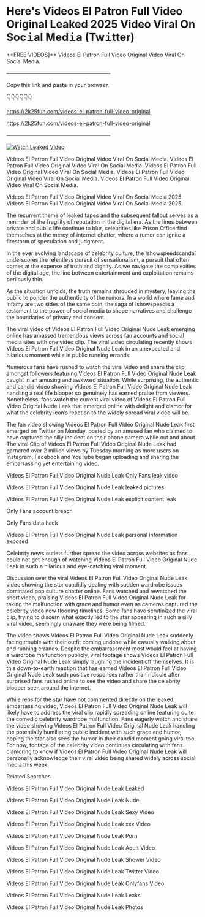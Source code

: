 # Here's Videos El Patron Full Video Original Leaked 2025 Video Viral On Soc𝚒al Med𝚒a (Tw𝚒tter)

++FREE VIDEOS]** Videos El Patron Full Video Original Video Viral On Social Media.

———————————————————-

Copy this link and paste in your browser.

👇👇👇👇👇👇

https://2k25fun.com/videos-el-patron-full-video-original

https://2k25fun.com/videos-el-patron-full-video-original

———————————————————-

[![Watch Leaked Video](https://miro.medium.com/v2/resize:fit:828/format:webp/1*cilzJN44JGOrTw9NJCrNHA.gif "Watch Leaked Video")](https://2k25fun.com/videos-el-patron-full-video-original)

Videos El Patron Full Video Original Video Viral On Social Media. Videos El Patron Full Video Original Video Viral On Social Media. Videos El Patron Full Video Original Video Viral On Social Media. Videos El Patron Full Video Original Video Viral On Social Media. Videos El Patron Full Video Original Video Viral On Social Media.

Videos El Patron Full Video Original Video Viral On Social Media 2025. Videos El Patron Full Video Original Video Viral On Social Media 2025.

The recurrent theme of leaked tapes and the subsequent fallout serves as a reminder of the fragility of reputation in the digital era. As the lines between private and public life continue to blur, celebrities like Prison Officerfind themselves at the mercy of internet chatter, where a rumor can ignite a firestorm of speculation and judgment.

In the ever evolving landscape of celebrity culture, the Ishowspeedscandal underscores the relentless pursuit of sensationalism, a pursuit that often comes at the expense of truth and dignity. As we navigate the complexities of the digital age, the line between entertainment and exploitation remains perilously thin.

As the situation unfolds, the truth remains shrouded in mystery, leaving the public to ponder the authenticity of the rumors. In a world where fame and infamy are two sides of the same coin, the saga of Ishowspeedis a testament to the power of social media to shape narratives and challenge the boundaries of privacy and consent.

The viral video of Videos El Patron Full Video Original Nude Leak emerging online has amassed tremendous views across fan accounts and social media sites with one video clip. The viral video circulating recently shows Videos El Patron Full Video Original Nude Leak in an unexpected and hilarious moment while in public running errands.

Numerous fans have rushed to watch the viral video and share the clip amongst followers featuring Videos El Patron Full Video Original Nude Leak caught in an amusing and awkward situation. While surprising, the authentic and candid video showing Videos El Patron Full Video Original Nude Leak handling a real life blooper so genuinely has earned praise from viewers. Nonetheless, fans watch the current viral video of Videos El Patron Full Video Original Nude Leak that emerged online with delight and clamor for what the celebrity icon’s reaction to the widely spread viral video will be.

The fan video showing Videos El Patron Full Video Original Nude Leak first emerged on Twitter on Monday, posted by an amused fan who claimed to have captured the silly incident on their phone camera while out and about. The viral Clip of Videos El Patron Full Video Original Nude Leak had garnered over 2 million views by Tuesday morning as more users on Instagram, Facebook and YouTube began uploading and sharing the embarrassing yet entertaining video.

Videos El Patron Full Video Original Nude Leak Only Fans leak video

Videos El Patron Full Video Original Nude Leak leaked pictures

Videos El Patron Full Video Original Nude Leak explicit content leak

Only Fans account breach

Only Fans data hack

Videos El Patron Full Video Original Nude Leak personal information exposed

Celebrity news outlets further spread the video across websites as fans could not get enough of watching Videos El Patron Full Video Original Nude Leak in such a hilarious and eye-catching viral moment.

Discussion over the viral Videos El Patron Full Video Original Nude Leak video showing the star candidly dealing with sudden wardrobe issues dominated pop culture chatter online. Fans watched and rewatched the short video, praising Videos El Patron Full Video Original Nude Leak for taking the malfunction with grace and humor even as cameras captured the celebrity video now flooding timelines. Some fans have scrutinized the viral clip, trying to discern what exactly led to the star appearing in such a silly viral video, seemingly unaware they were being filmed.

The video shows Videos El Patron Full Video Original Nude Leak suddenly facing trouble with their outfit coming undone while casually walking about and running errands. Despite the embarrassment most would feel at having a wardrobe malfunction publicly, viral footage shows Videos El Patron Full Video Original Nude Leak simply laughing the incident off themselves. It is this down-to-earth reaction that has earned Videos El Patron Full Video Original Nude Leak such positive responses rather than ridicule after surprised fans rushed online to see the video and share the celebrity blooper seen around the internet.

While reps for the star have not commented directly on the leaked embarrassing video, Videos El Patron Full Video Original Nude Leak will likely have to address the viral clip rapidly spreading online featuring quite the comedic celebrity wardrobe malfunction. Fans eagerly watch and share the video showing Videos El Patron Full Video Original Nude Leak handling the potentially humiliating public incident with such grace and humor, hoping the star also sees the humor in their candid moment going viral too. For now, footage of the celebrity video continues circulating with fans clamoring to know if Videos El Patron Full Video Original Nude Leak will personally acknowledge their viral video being shared widely across social media this week.

Related Searches

Videos El Patron Full Video Original Nude Leak Leaked

Videos El Patron Full Video Original Nude Leak Nude

Videos El Patron Full Video Original Nude Leak Sexy Video

Videos El Patron Full Video Original Nude Leak xxx Video

Videos El Patron Full Video Original Nude Leak Porn

Videos El Patron Full Video Original Nude Leak Adult Video

Videos El Patron Full Video Original Nude Leak Shower Video

Videos El Patron Full Video Original Nude Leak Twitter Video

Videos El Patron Full Video Original Nude Leak Onlyfans Video

Videos El Patron Full Video Original Nude Leak Leaks

Videos El Patron Full Video Original Nude Leak Photos
